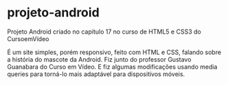 # projeto-android
 Projeto Android criado no capítulo 17 no curso de HTML5 e CSS3 do CursoemVídeo 

É um site simples, porém responsivo, feito com HTML e CSS, falando sobre a história do mascote da Android. 
Fiz junto do professor Gustavo Guanabara do Curso em Vídeo. E fiz algumas modificações usando media queries para torná-lo mais adaptável para dispositivos móveis.
